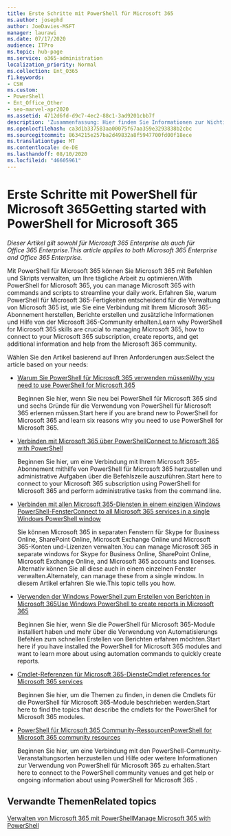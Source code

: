 ```yaml
---
title: Erste Schritte mit PowerShell für Microsoft 365
ms.author: josephd
author: JoeDavies-MSFT
manager: laurawi
ms.date: 07/17/2020
audience: ITPro
ms.topic: hub-page
ms.service: o365-administration
localization_priority: Normal
ms.collection: Ent_O365
f1.keywords:
- CSH
ms.custom:
- PowerShell
- Ent_Office_Other
- seo-marvel-apr2020
ms.assetid: 4712d6fd-d9c7-4ec2-88c1-3ad9201cbb7f
description: 'Zusammenfassung: Hier finden Sie Informationen zur Wichtigkeit von PowerShell für Microsoft 365, eine Verbindung mit Ihrem Microsoft 365-Mandanten und Hilfe.'
ms.openlocfilehash: ca3d1b337583aa00075f67aa359e3293838b2cbc
ms.sourcegitcommit: 8634215e257ba2d49832a8f5947700fd00f18ece
ms.translationtype: MT
ms.contentlocale: de-DE
ms.lasthandoff: 08/10/2020
ms.locfileid: "46605961"
---
```

# <a name="getting-started-with-powershell-for-microsoft-365"></a><span data-ttu-id="a09e8-103">Erste Schritte mit PowerShell für Microsoft 365</span><span class="sxs-lookup"><span data-stu-id="a09e8-103">Getting started with PowerShell for Microsoft 365</span></span>

<span data-ttu-id="a09e8-104">*Dieser Artikel gilt sowohl für Microsoft 365 Enterprise als auch für Office 365 Enterprise.*</span><span class="sxs-lookup"><span data-stu-id="a09e8-104">*This article applies to both Microsoft 365 Enterprise and Office 365 Enterprise.*</span></span>

<span data-ttu-id="a09e8-105">Mit PowerShell für Microsoft 365 können Sie Microsoft 365 mit Befehlen und Skripts verwalten, um Ihre tägliche Arbeit zu optimieren.</span><span class="sxs-lookup"><span data-stu-id="a09e8-105">With PowerShell for Microsoft 365, you can manage Microsoft 365 with commands and scripts to streamline your daily work.</span></span> <span data-ttu-id="a09e8-106">Erfahren Sie, warum PowerShell für Microsoft 365-Fertigkeiten entscheidend für die Verwaltung von Microsoft 365 ist, wie Sie eine Verbindung mit Ihrem Microsoft 365-Abonnement herstellen, Berichte erstellen und zusätzliche Informationen und Hilfe von der Microsoft 365-Community erhalten.</span><span class="sxs-lookup"><span data-stu-id="a09e8-106">Learn why PowerShell for Microsoft 365 skills are crucial to managing Microsoft 365, how to connect to your Microsoft 365 subscription, create reports, and get additional information and help from the Microsoft 365 community.</span></span>
  
<span data-ttu-id="a09e8-107">Wählen Sie den Artikel basierend auf Ihren Anforderungen aus:</span><span class="sxs-lookup"><span data-stu-id="a09e8-107">Select the article based on your needs:</span></span>
  
- [<span data-ttu-id="a09e8-108">Warum Sie PowerShell für Microsoft 365 verwenden müssen</span><span class="sxs-lookup"><span data-stu-id="a09e8-108">Why you need to use PowerShell for Microsoft 365</span></span>](why-you-need-to-use-office-365-powershell.md)
    
    <span data-ttu-id="a09e8-109">Beginnen Sie hier, wenn Sie neu bei PowerShell für Microsoft 365 sind und sechs Gründe für die Verwendung von PowerShell für Microsoft 365 erlernen müssen.</span><span class="sxs-lookup"><span data-stu-id="a09e8-109">Start here if you are brand new to PowerShell for Microsoft 365 and learn six reasons why you need to use PowerShell for Microsoft 365.</span></span> 
    
- [<span data-ttu-id="a09e8-110">Verbinden mit Microsoft 365 über PowerShell</span><span class="sxs-lookup"><span data-stu-id="a09e8-110">Connect to Microsoft 365 with PowerShell</span></span>](connect-to-office-365-powershell.md)
    
    <span data-ttu-id="a09e8-111">Beginnen Sie hier, um eine Verbindung mit Ihrem Microsoft 365-Abonnement mithilfe von PowerShell für Microsoft 365 herzustellen und administrative Aufgaben über die Befehlszeile auszuführen.</span><span class="sxs-lookup"><span data-stu-id="a09e8-111">Start here to connect to your Microsoft 365 subscription using PowerShell for Microsoft 365 and perform administrative tasks from the command line.</span></span>
    
- [<span data-ttu-id="a09e8-112">Verbinden mit allen Microsoft 365-Diensten in einem einzigen Windows PowerShell-Fenster</span><span class="sxs-lookup"><span data-stu-id="a09e8-112">Connect to all Microsoft 365 services in a single Windows PowerShell window</span></span>](connect-to-all-office-365-services-in-a-single-windows-powershell-window.md)
    
    <span data-ttu-id="a09e8-113">Sie können Microsoft 365 in separaten Fenstern für Skype for Business Online, SharePoint Online, Microsoft Exchange Online und Microsoft 365-Konten und-Lizenzen verwalten.</span><span class="sxs-lookup"><span data-stu-id="a09e8-113">You can manage Microsoft 365 in separate windows for Skype for Business Online, SharePoint Online, Microsoft Exchange Online, and Microsoft 365 accounts and licenses.</span></span> <span data-ttu-id="a09e8-114">Alternativ können Sie all diese auch in einem einzelnen Fenster verwalten.</span><span class="sxs-lookup"><span data-stu-id="a09e8-114">Alternately, can manage these from a single window.</span></span> <span data-ttu-id="a09e8-115">In diesem Artikel erfahren Sie wie.</span><span class="sxs-lookup"><span data-stu-id="a09e8-115">This topic tells you how.</span></span>
    
- [<span data-ttu-id="a09e8-116">Verwenden der Windows PowerShell zum Erstellen von Berichten in Microsoft 365</span><span class="sxs-lookup"><span data-stu-id="a09e8-116">Use Windows PowerShell to create reports in Microsoft 365</span></span>](use-windows-powershell-to-create-reports-in-office-365.md)
    
    <span data-ttu-id="a09e8-117">Beginnen Sie hier, wenn Sie die PowerShell für Microsoft 365-Module installiert haben und mehr über die Verwendung von Automatisierungs Befehlen zum schnellen Erstellen von Berichten erfahren möchten.</span><span class="sxs-lookup"><span data-stu-id="a09e8-117">Start here if you have installed the PowerShell for Microsoft 365 modules and want to learn more about using automation commands to quickly create reports.</span></span> 
    
- [<span data-ttu-id="a09e8-118">Cmdlet-Referenzen für Microsoft 365-Dienste</span><span class="sxs-lookup"><span data-stu-id="a09e8-118">Cmdlet references for Microsoft 365 services</span></span>](cmdlet-references-for-office-365-services.md)
    
    <span data-ttu-id="a09e8-119">Beginnen Sie hier, um die Themen zu finden, in denen die Cmdlets für die PowerShell für Microsoft 365-Module beschrieben werden.</span><span class="sxs-lookup"><span data-stu-id="a09e8-119">Start here to find the topics that describe the cmdlets for the PowerShell for Microsoft 365 modules.</span></span>
    
- [<span data-ttu-id="a09e8-120">PowerShell für Microsoft 365 Community-Ressourcen</span><span class="sxs-lookup"><span data-stu-id="a09e8-120">PowerShell for Microsoft 365 community resources</span></span>](office-365-powershell-community-resources.md)
    
    <span data-ttu-id="a09e8-121">Beginnen Sie hier, um eine Verbindung mit den PowerShell-Community-Veranstaltungsorten herzustellen und Hilfe oder weitere Informationen zur Verwendung von PowerShell für Microsoft 365 zu erhalten.</span><span class="sxs-lookup"><span data-stu-id="a09e8-121">Start here to connect to the PowerShell community venues and get help or ongoing information about using PowerShell for Microsoft 365 .</span></span>
    
## <a name="related-topics"></a><span data-ttu-id="a09e8-122">Verwandte Themen</span><span class="sxs-lookup"><span data-stu-id="a09e8-122">Related topics</span></span>

[<span data-ttu-id="a09e8-123">Verwalten von Microsoft 365 mit PowerShell</span><span class="sxs-lookup"><span data-stu-id="a09e8-123">Manage Microsoft 365 with PowerShell</span></span>](manage-office-365-with-office-365-powershell.md)

